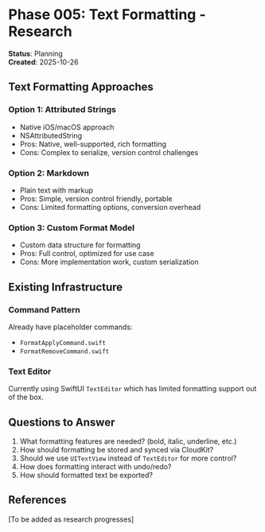 # Phase 005: Text Formatting - Research

**Status**: Planning  
**Created**: 2025-10-26

## Text Formatting Approaches

### Option 1: Attributed Strings
- Native iOS/macOS approach
- NSAttributedString
- Pros: Native, well-supported, rich formatting
- Cons: Complex to serialize, version control challenges

### Option 2: Markdown
- Plain text with markup
- Pros: Simple, version control friendly, portable
- Cons: Limited formatting options, conversion overhead

### Option 3: Custom Format Model
- Custom data structure for formatting
- Pros: Full control, optimized for use case
- Cons: More implementation work, custom serialization

## Existing Infrastructure

### Command Pattern
Already have placeholder commands:
- `FormatApplyCommand.swift`
- `FormatRemoveCommand.swift`

### Text Editor
Currently using SwiftUI `TextEditor` which has limited formatting support out of the box.

## Questions to Answer

1. What formatting features are needed? (bold, italic, underline, etc.)
2. How should formatting be stored and synced via CloudKit?
3. Should we use `UITextView` instead of `TextEditor` for more control?
4. How does formatting interact with undo/redo?
5. How should formatted text be exported?

## References

[To be added as research progresses]
